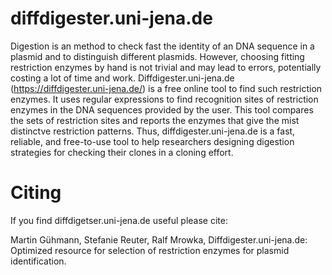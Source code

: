 # diffdigester.uni-jena.de

Digestion is an method to check fast the identity of an DNA sequence in a plasmid and to distinguish different plasmids.  However, choosing fitting restriction enzymes by hand is not trivial and may lead to errors, potentially costing a lot of time and work. Diffdigester.uni-jena.de (https://diffdigester.uni-jena.de/) is a free online tool to find such restriction enzymes. It uses regular expressions to find recognition sites of restriction enzymes in the DNA sequences provided by the user. This tool compares the sets of restriction sites and reports the enzymes that give the mist distinctve restriction patterns. Thus, diffdigester.uni-jena.de is a fast, reliable, and free-to-use tool to help researchers designing digestion strategies for checking their clones in a cloning effort.

# Citing

If you find diffdigetser.uni-jena.de useful please cite:

Martin Gühmann, Stefanie Reuter, Ralf Mrowka, Diffdigester.uni-jena.de: Optimized resource for selection of restriction enzymes for plasmid identification.
